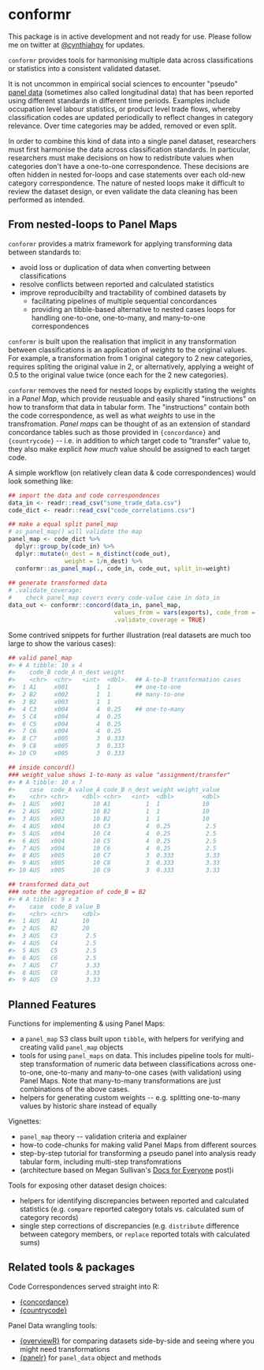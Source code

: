 # conformr

This package is in active development and not ready for use.
Please follow me on twitter at [@cynthiahqy](https://twitter.com/cynthiahqy) for updates.

`conformr` provides tools
for harmonising multiple data across classifications or statistics 
into a consistent validated dataset.

It is not uncommon in empirical social sciences to encounter "pseudo" [panel data](https://en.wikipedia.org/wiki/Panel_data) (sometimes also called longitudinal data) that has been reported using different standards in different time periods. 
Examples include occupation level labour statistics, or product level trade flows, whereby classification codes are updated periodically to reflect changes in category relevance. Over time categories may be added, removed or even split. 

In order to combine this kind of data into a single panel dataset, researchers must first harmonise the data across classification standards. In particular, researchers must make decisions on how to redistribute values when categories don't have a one-to-one correspondence. These decisions are often hidden in nested for-loops and case statements over each old-new category correspondence. The nature of nested loops make it difficult to review the dataset design, or even validate the data cleaning has been performed as intended.

## From nested-loops to Panel Maps
`conformr` provides a matrix framework for applying transforming data between standards to:
- avoid loss or duplication of data when converting between classifications
- resolve conflicts between reported and calculated statistics
- improve reproducibilty and tractability of combined datasets by
  - facilitating pipelines of multiple sequential concordances
  - providing an tibble-based alternative to nested cases loops for handling one-to-one, one-to-many, and many-to-one correspondences

`conformr` is built upon the realisation that implicit in any transformation between classifications is an application of *weights* to the original values. For example, a transformation from 1 original category to 2 new categories, requires spliting the original value in 2, or alternatively, applying a weight of 0.5 to the original value twice (once each for the 2 new categories).

`conformr` removes the need for nested loops by explicitly stating the weights in a *Panel Map*, which provide reusuable and easily shared "instructions" on how to transform that data in tabular form. The "instructions" contain both the code correspondence, as well as what *weights* to use in the transfromation. *Panel maps* can be thought of as an extension of standard concordance tables such as those provided in `{concordance}` and `{countrycode}` -- i.e. in addition to *which* target code to "transfer" value to, they also make explicit *how much* value should be assigned to each target code.

A simple workflow (on relatively clean data & code correspondences) would look something like:
```r
## import the data and code correspondences
data_in <- readr::read_csv("some_trade_data.csv")
code_dict <- readr::read_csv("code_correlations.csv")

## make a equal split panel_map
# as_panel_map() will validate the map 
panel_map <- code_dict %>%
  dplyr::group_by(code_in) %>%
  dplyr::mutate(n_dest = n_distinct(code_out),
                weight = 1/n_dest) %>%
  conformr::as_panel_map(., code_in, code_out, split_in=weight)
                
## generate transformed data
# .validate_coverage: 
#    check panel_map covers every code-value case in data_in
data_out <- conformr::concord(data_in, panel_map, 
                              values_from = vars(exports), code_from = "code_in",
                              .validate_coverage = TRUE) 
```


Some contrived snippets for further illustration (real datasets are much too large to show the various cases):
```r
## valid panel_map 
#> # A tibble: 10 x 4
#>    code_B code_A n_dest weight
#>    <chr>  <chr>   <int>  <dbl>.  ## A-to-B transformation cases
#>  1 A1     x001        1  1       ## one-to-one
#>  2 B2     x002        1  1       ## many-to-one
#>  3 B2     x003        1  1    
#>  4 C3     x004        4  0.25    ## one-to-many
#>  5 C4     x004        4  0.25 
#>  6 C5     x004        4  0.25 
#>  7 C6     x004        4  0.25 
#>  8 C7     x005        3  0.333
#>  9 C8     x005        3  0.333
#> 10 C9     x005        3  0.333

## inside concord() 
### weight_value shows 1-to-many as value "assignment/transfer"
#> # A tibble: 10 x 7
#>    case  code_A value_A code_B n_dest weight weight_value
#>    <chr> <chr>    <dbl> <chr>   <int>  <dbl>        <dbl>
#>  1 AUS   x001        10 A1          1  1            10   
#>  2 AUS   x002        10 B2          1  1            10   
#>  3 AUS   x003        10 B2          1  1            10   
#>  4 AUS   x004        10 C3          4  0.25          2.5 
#>  5 AUS   x004        10 C4          4  0.25          2.5 
#>  6 AUS   x004        10 C5          4  0.25          2.5 
#>  7 AUS   x004        10 C6          4  0.25          2.5 
#>  8 AUS   x005        10 C7          3  0.333         3.33
#>  9 AUS   x005        10 C8          3  0.333         3.33
#> 10 AUS   x005        10 C9          3  0.333         3.33

## transformed data_out
### note the aggregation of code_B = B2
#> # A tibble: 9 x 3
#>    case  code_B value_B
#>    <chr> <chr>    <dbl>
#>  1 AUS   A1       10   
#>  2 AUS   B2       20   
#>  3 AUS   C3        2.5 
#>  4 AUS   C4        2.5 
#>  5 AUS   C5        2.5 
#>  6 AUS   C6        2.5 
#>  7 AUS   C7        3.33
#>  8 AUS   C8        3.33
#>  9 AUS   C9        3.33
```
## Planned Features

Functions for implementing & using Panel Maps:

* a `panel_map` S3 class built upon `tibble`, with helpers for verifying and creating valid `panel_map` objects 
* tools for using `panel_maps` on data. This includes pipeline tools for multi-step transformation of numeric data between classifications across one-to-one, one-to-many and many-to-one cases (with validation) using Panel Maps. Note that many-to-many transformations are just combinations of the above cases.
* helpers for generating custom weights -- e.g. splitting one-to-many values by historic share instead of equally 

Vignettes: 

* `panel_map` theory -- validation criteria and explainer
* how-to code-chunks for making valid Panel Maps from different sources
* step-by-step tutorial for transforming a pseudo panel into analysis ready tabular form, including multi-step transfomrations 
* (architecture based on Megan Sullivan's [Docs for Everyone](https://meganesulli.com/blog/docs-for-everyone/) post)i

Tools for exposing other dataset design choices:

* helpers for identifying discrepancies between reported and calculated statistics (e.g. `compare` reported category totals vs. calculated sum of category records)
* single step corrections of discrepancies (e.g. `distribute` difference between category members, or `replace` reported totals with calculated sums)

## Related tools & packages

Code Correspondences served straight into R:

* [{concordance}](https://github.com/insongkim/concordance)
* [{countrycode}](https://github.com/vincentarelbundock/countrycode)

Panel Data wrangling tools:

* [{overviewR}](https://github.com/cosimameyer/overviewR) for comparing datasets side-by-side and seeing where you might need transformations
* [{panelr}](https://cran.r-project.org/web/packages/panelr/index.html) for `panel_data` object and methods

